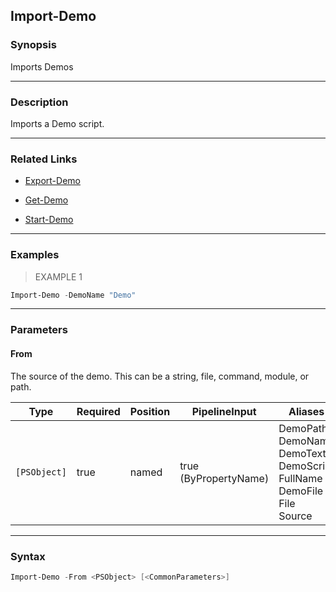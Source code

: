 Import-Demo
-----------

### Synopsis
Imports Demos

---

### Description

Imports a Demo script.

---

### Related Links
* [Export-Demo](Export-Demo.md)

* [Get-Demo](Get-Demo.md)

* [Start-Demo](Start-Demo.md)

---

### Examples
> EXAMPLE 1

```PowerShell
Import-Demo -DemoName "Demo"
```

---

### Parameters
#### **From**
The source of the demo.  This can be a string, file, command, module, or path.

|Type        |Required|Position|PipelineInput        |Aliases                                                                                        |
|------------|--------|--------|---------------------|-----------------------------------------------------------------------------------------------|
|`[PSObject]`|true    |named   |true (ByPropertyName)|DemoPath<br/>DemoName<br/>DemoText<br/>DemoScript<br/>FullName<br/>DemoFile<br/>File<br/>Source|

---

### Syntax
```PowerShell
Import-Demo -From <PSObject> [<CommonParameters>]
```
